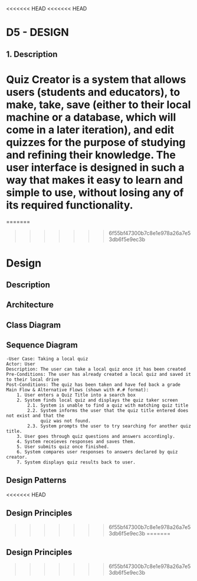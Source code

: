 <<<<<<< HEAD
<<<<<<< HEAD
# D5 - DESIGN

## 1. Description
Quiz Creator is a system that allows users (students and educators), to make, take, save
(either to their local machine or a database, which will come in a later iteration), and edit
quizzes for the purpose of studying and refining their knowledge. The user interface is designed
in such a way that makes it easy to learn and simple to use, without losing any of its
required functionality. 
=======
=======
>>>>>>> 6f55bf47300b7c8e1e978a26a7e53db6f5e9ec3b
# Design

## Description

## Architecture

## Class Diagram

## Sequence Diagram

	-User Case: Taking a local quiz
	Actor: User
	Description: The user can take a local quiz once it has been created
	Pre-Conditions: The user has already created a local quiz and saved it to their local drive
	Post-Conditions: The quiz has been taken and have fed back a grade
	Main Flow & Alternative Flows (shown with #.# format):
		1. User enters a Quiz Title into a search box
		2. System finds local quiz and displays the quiz taker screen
			2.1. System is unable to find a quiz with matching quiz title
			2.2. System informs the user that the quiz title entered does not exist and that the
				 quiz was not found.
			2.3. System prompts the user to try searching for another quiz title.
		3. User goes through quiz questions and answers accordingly.
		4. System receieves responses and saves them.
		5. User submits quiz once finished.
		6. System compares user responses to answers declared by quiz creator.
		7. System displays quiz results back to user.

## Design Patterns

<<<<<<< HEAD
## Design Principles
>>>>>>> 6f55bf47300b7c8e1e978a26a7e53db6f5e9ec3b
=======
## Design Principles
>>>>>>> 6f55bf47300b7c8e1e978a26a7e53db6f5e9ec3b
